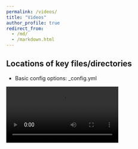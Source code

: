 ```yaml
---
permalink: /videos/
title: "Videos"
author_profile: true
redirect_from: 
  - /md/
  - /markdown.html
---
```


## Locations of key files/directories

* Basic config options: _config.yml

<video src="https://user-images.githubusercontent.com/169707/126715420-991ad821-9ac8-4b66-b79e-e0966e0f3a89.mp4" controls="controls" style="max-width: 730px;">
</video>
